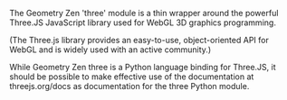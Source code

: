 The Geometry Zen 'three' module is a thin wrapper around the powerful Three.JS JavaScript library used
for WebGL 3D graphics programming. 

(The Three.js library provides an easy-to-use, object-oriented API for WebGL and is widely used with an active community.)

While Geometry Zen three is a Python language binding for Three.JS, it should be possible to make effective use of the documentation
at threejs.org/docs as documentation for the three Python module.
